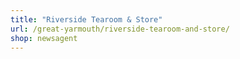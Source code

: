 ```yaml
---
title: "Riverside Tearoom & Store"
url: /great-yarmouth/riverside-tearoom-and-store/
shop: newsagent
---
```

